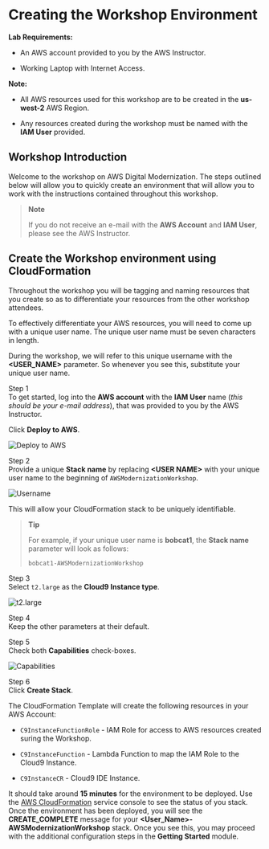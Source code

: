 Creating the Workshop Environment
=================================

**Lab Requirements:**

-   An AWS account provided to you by the AWS Instructor.

-   Working Laptop with Internet Access.

**Note:**

-   All AWS resources used for this workshop are to be created in the
    **us-west-2** AWS Region.

-   Any resources created during the workshop must be named with the
    **IAM User** provided.

Workshop Introduction
---------------------

Welcome to the workshop on AWS Digital Modernization. The steps outlined
below will allow you to quickly create an environment that will allow
you to work with the instructions contained throughout this workshop.

> **Note**
>
> If you do not receive an e-mail with the **AWS Account** and **IAM
> User**, please see the AWS Instructor.

Create the Workshop environment using CloudFormation
----------------------------------------------------

Throughout the workshop you will be tagging and naming resources that
you create so as to differentiate your resources from the other workshop
attendees.

To effectively differentiate your AWS resources, you will need to come
up with a unique user name. The unique user name must be seven
characters in length.

During the workshop, we will refer to this unique username with the
**&lt;USER\_NAME&gt;** parameter. So whenever you see this, substitute
your unique user name.

Step 1  
To get started, log into the **AWS account** with the **IAM User** name
(*this should be your e-mail address*), that was provided to you by the
AWS Instructor.

Click **Deploy to AWS**.

![Deploy to AWS](../../images/deploy-to-aws.png)

Step 2  
Provide a unique **Stack name** by replacing **&lt;USER NAME&gt;** with
your unique user name to the beginning of `AWSModernizationWorkshop`.

![Username](../../images/tag.png)

This will allow your CloudFormation stack to be uniquely identifiable.

> **Tip**
>
> For example, if your unique user name is **bobcat1**, the **Stack
> name** parameter will look as follows:
>
>     bobcat1-AWSModernizationWorkshop

Step 3  
Select `t2.large` as the **Cloud9 Instance type**.

![t2.large](../../images/t2-medium.png)

Step 4  
Keep the other parameters at their default.

Step 5  
Check both **Capabilities** check-boxes.

![Capabilities](../../images/cfn-capabilities.png)

Step 6  
Click **Create Stack**.

The CloudFormation Template will create the following resources in your
AWS Account:

-   `C9InstanceFunctionRole` - IAM Role for access to AWS resources
    created suring the Workshop.

-   `C9InstanceFunction` - Lambda Function to map the IAM Role to the
    Cloud9 Instance.

-   `C9InstanceCR` - Cloud9 IDE Instance.

It should take around **15 minutes** for the environment to be deployed.
Use the [AWS
CloudFormation](https://us-west-2.console.aws.amazon.com/cloudformation/home?region=us-west-2)
service console to see the status of you stack. Once the environment has
been deployed, you will see the **CREATE\_COMPLETE** message for your
**&lt;User\_Name&gt;-AWSModernizationWorkshop** stack. Once you see
this, you may proceed with the additional configuration steps in the
**Getting Started** module.
